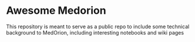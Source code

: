 # Awesome Medorion
This repository is meant to serve as a public repo to include some technical background to MedOrion, including interesting notebooks and wiki pages
